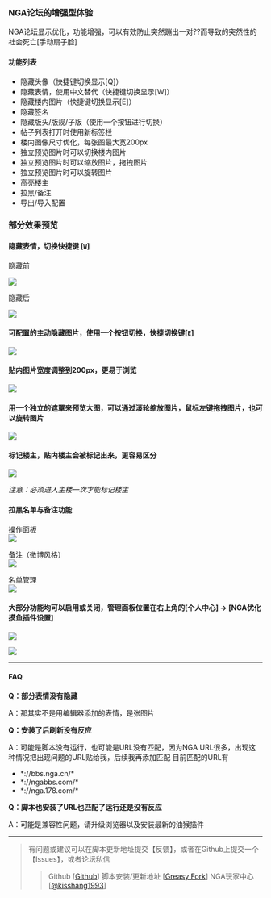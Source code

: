 ### NGA论坛的增强型体验
NGA论坛显示优化，功能增强，可以有效防止突然蹦出一对??而导致的突然性的社会死亡[手动扇子脸]

#### 功能列表
+ 隐藏头像（快捷键切换显示[Q]）
+ 隐藏表情，使用中文替代（快捷键切换显示[W]）
+ 隐藏楼内图片（快捷键切换显示[E]）
+ 隐藏签名
+ 隐藏版头/版规/子版（使用一个按钮进行切换）
+ 帖子列表打开时使用新标签栏
+ 楼内图像尺寸优化，每张图最大宽200px
+ 独立预览图片时可以切换楼内图片
+ 独立预览图片时可以缩放图片，拖拽图片
+ 独立预览图片时可以旋转图片
+ 高亮楼主
+ 拉黑/备注
+ 导出/导入配置

### 部分效果预览
#### 隐藏表情，切换快捷键 [**`W`**]
隐藏前  

![](https://pic.superbed.cn/item/5e15a38876085c32896b70fb.jpg)

隐藏后  

![](https://pic.superbed.cn/item/5e15a38876085c32896b70f5.jpg)

#### 可配置的主动隐藏图片，使用一个按钮切换，快捷切换键[**`E`**]

![](https://pic.superbed.cn/item/5e15a38876085c32896b70fe.jpg)

#### 贴内图片宽度调整到200px，更易于浏览

![](https://pic.superbed.cn/item/5e15a60d76085c32896bfc76.jpg)

#### 用一个独立的遮罩来预览大图，可以通过滚轮缩放图片，鼠标左键拖拽图片，也可以旋转图片

![](https://pic.superbed.cn/item/5e15a60d76085c32896bfc78.jpg)

#### 标记楼主，贴内楼主会被标记出来，更容易区分

![](https://pic.superbed.cn/item/5e15a38876085c32896b70f2.jpg)

*注意：必须进入主楼一次才能标记楼主*

#### 拉黑名单与备注功能
操作面板  
![](https://pic.superbed.cn/item/5e15a37176085c32896b6e68.jpg)

备注（微博风格）  
![](https://pic.downk.cc/item/5e181f5b7f9a96fec152409b.jpg)

名单管理  
![](https://pic.superbed.cn/item/5e15a37176085c32896b6e64.jpg)




#### 大部分功能均可以启用或关闭，管理面板位置在右上角的[个人中心] -> [NGA优化摸鱼插件设置]

![](https://pic.superbed.cn/item/5e15a38876085c32896b7100.jpg)

![](https://pic.superbed.cn/item/5e16d3657f9a96fec123a835.jpg)


-----
#### FAQ
**Q：部分表情没有隐藏**

A：那其实不是用编辑器添加的表情，是张图片

**Q：安装了后刷新没有反应**

A：可能是脚本没有运行，也可能是URL没有匹配，因为NGA URL很多，出现这种情况把出现问题的URL贴给我，后续我再添加匹配
目前匹配的URL有
+ \*://bbs.nga.cn/\*
+ \*://ngabbs.com/\*
+ \*://nga.178.com/\*

**Q：脚本也安装了URL也匹配了运行还是没有反应**

A：可能是兼容性问题，请升级浏览器以及安装最新的油猴插件


--------
> 有问题或建议可以在脚本更新地址提交【反馈】，或者在Github上提交一个【Issues】，或者论坛私信
>> Github [[Github](https://github.com/kisshang1993/NGA-BBS-Script)]
>> 脚本安装/更新地址 [[Greasy Fork](https://greasyfork.org/zh-CN/scripts/393991-nga%E4%BC%98%E5%8C%96%E6%91%B8%E9%B1%BC%E4%BD%93%E9%AA%8C)]
>> NGA玩家中心  [[@kisshang1993](https://ngabbs.com/nuke.php?func=ucp&uid=9034572)]


